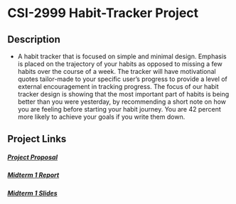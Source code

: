 # CSI-2999 Habit-Tracker Project

## Description
- A habit tracker that is focused on simple and minimal design. Emphasis is placed on the trajectory of your habits as opposed to missing a few habits over the course of a week. The tracker will have motivational quotes tailor-made to your specific user’s progress to provide a level of external encouragement in tracking progress. The focus of our habit tracker design is showing that the most important part of habits is being better than you were yesterday, by recommending a short note on how you are feeling before starting your habit journey. You are 42 percent more likely to achieve your goals if you write them down.

## Project Links
##### [Project Proposal](https://docs.google.com/document/d/1t5kMPFbNO4IdhYEkWLzC_RSzTe_C4RF19nWxcmfj1uY/edit?usp=sharing)
##### [Midterm 1 Report](https://docs.google.com/document/d/1PUBIfTncWYWiXqYAogiwYWhd1Kw0hdpzMFQjzeJMrDU/edit?usp=sharing)
##### [Midterm 1 Slides](https://docs.google.com/presentation/d/1hFtk2iBvAV2KKRlDC8bbQE_UXy5_LQa3OmjT-wzHabE/edit?usp=sharing)

